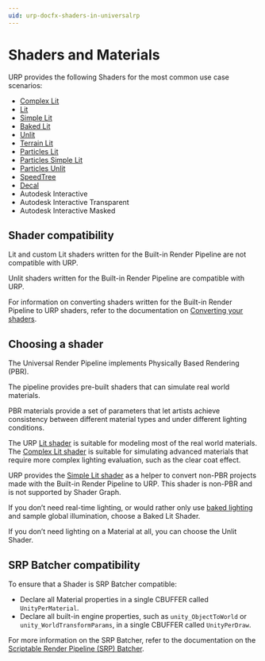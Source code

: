 ```yaml
---
uid: urp-docfx-shaders-in-universalrp
---
```

# Shaders and Materials

URP provides the following Shaders for the most common use case scenarios:

* [Complex Lit](shader-complex-lit.md)
* [Lit](lit-shader.md)
* [Simple Lit](simple-lit-shader.md)
* [Baked Lit](baked-lit-shader.md)
* [Unlit](unlit-shader.md)
* [Terrain Lit](shader-terrain-lit.md)
* [Particles Lit](particles-lit-shader.md)
* [Particles Simple Lit](particles-simple-lit-shader.md)
* [Particles Unlit](particles-unlit-shader.md)
* [SpeedTree](speedtree.md)
* [Decal](decal-shader.md)
* Autodesk Interactive
* Autodesk Interactive Transparent
* Autodesk Interactive Masked

## Shader compatibility

Lit and custom Lit shaders written for the Built-in Render Pipeline are not compatible with URP.

Unlit shaders written for the Built-in Render Pipeline are compatible with URP.

For information on converting shaders written for the Built-in Render Pipeline to URP shaders, refer to the documentation on [Converting your shaders](upgrading-your-shaders.md).

## Choosing a shader

The Universal Render Pipeline implements Physically Based Rendering (PBR).

The pipeline provides pre-built shaders that can simulate real world materials.

PBR materials provide a set of parameters that let artists achieve consistency between different material types and under different lighting conditions.

The URP [Lit shader](lit-shader.md) is suitable for modeling most of the real world materials. The [Complex Lit shader](shader-complex-lit.md) is suitable for simulating advanced materials that require more complex lighting evaluation, such as the clear coat effect.

URP provides the [Simple Lit shader](simple-lit-shader.md) as a helper to convert non-PBR projects made with the Built-in Render Pipeline to URP. This shader is non-PBR and is not supported by Shader Graph.

If you don’t need real-time lighting, or would rather only use [baked lighting](https://docs.unity3d.com/Manual/LightMode-Baked.html) and sample global illumination, choose a Baked Lit Shader.

If you don’t need lighting on a Material at all, you can choose the Unlit Shader.

## SRP Batcher compatibility

To ensure that a Shader is SRP Batcher compatible:
* Declare all Material properties in a single CBUFFER called `UnityPerMaterial`.
* Declare all built-in engine properties, such as `unity_ObjectToWorld` or `unity_WorldTransformParams`, in a single CBUFFER called `UnityPerDraw`.

For more information on the SRP Batcher, refer to the documentation on the [Scriptable Render Pipeline (SRP) Batcher](https://docs.unity3d.com/Manual/SRPBatcher.html).

